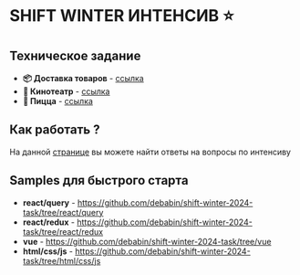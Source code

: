 # **SHIFT WINTER ИНТЕНСИВ ⭐️**

## Техническое задание

- **📦 Доставка товаров** - [ссылка](https://omniscient-honeydew-f15.notion.site/7c46a3a33c8946bc8353d852afbf39a1)
- **🍿 Кинотеатр** - [ссылка](https://omniscient-honeydew-f15.notion.site/90eef6b45a7843158d5731a1d4fd2440)
- **🍕 Пицца** - [ссылка](https://omniscient-honeydew-f15.notion.site/efe624e43fa94004b37acc093565fa18)
  
## Как работать ?

На данной [странице](https://www.notion.so/2602fbc1bf3045b08a14bc0ae06304a9) вы можете найти ответы на вопросы по интенсиву

## Samples для быстрого старта

- **react/query** - https://github.com/debabin/shift-winter-2024-task/tree/react/query
- **react/redux** - https://github.com/debabin/shift-winter-2024-task/tree/react/redux
- **vue** - https://github.com/debabin/shift-winter-2024-task/tree/vue
- **html/css/js** - https://github.com/debabin/shift-winter-2024-task/tree/html/css/js
